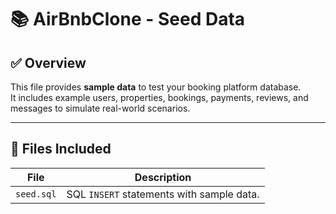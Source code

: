 # 📚 AirBnbClone - Seed Data

## ✅ Overview

This file provides **sample data** to test your booking platform database.  
It includes example users, properties, bookings, payments, reviews, and messages to simulate real-world scenarios.

---

## 📌 Files Included

| File       | Description                               |
| ---------- | ----------------------------------------- |
| `seed.sql` | SQL `INSERT` statements with sample data. |
